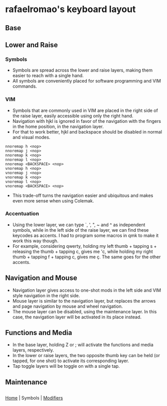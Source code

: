 # rafaelromao's keyboard layout

## Base

## Lower and Raise

### Symbols
- Symbols are spread across the lower and raise layers, making them easier to reach with a single hand.
- All symbols are conveniently placed for software programming and VIM commands.

### VIM
- Symbols that are commonly used in VIM are placed in the right side of the raise layer, easily accessible using only the right hand. 
- Navigation with hjkl is ignored in favor of the navigation with the fingers in the home position, in the navigation layer.
- For that to work better, hjkl and backspace should be disabled in normal and visual modes.
```vim
nnoremap h <nop>
nnoremap j <nop>
nnoremap k <nop>
nnoremap l <nop>
nnoremap <BACKSPACE> <nop>
vnoremap h <nop>
vnoremap j <nop>
vnoremap k <nop>
vnoremap l <nop>
vnoremap <BACKSPACE> <nop>
```
- This trade-off turns the navigation easier and ubiquitous and makes even more sense when using Colemak.
### Accentuation
- Using the lower layer, we can type `, ', ", ~ and ^ as independent symbols, while in the left side of the raise layer, we can find these keycodes as accents. I had to program some macros in qmk to make it work this way though.
- For example, considering qwerty, holding my left thumb + tapping s + releasing the thumb + tapping c, gives me 'c, while holding my right thumb + tapping f + tapping c, gives me ç. The same goes for the other accents.

## Navigation and Mouse
- Navigation layer gives access to one-shot mods in the left side and VIM style navigation in the right side.
- Mouse layer is similar to the navigation layer, but replaces the arrows and page navigation by mouse and wheel navigation.
- The mouse layer can be disabled, using the maintenance layer. In this case, the navigation layer will be activated in its place instead.

## Functions and Media
- In the base layer, holding Z or ; will activate the functions and media layers, respectively.
- In the lower or raise layers, the two opposite thumb key can be held (or tapped, for one shot) to activate its corresponding layer.
- Tap toggle layers will be toggle on with a single tap.

## Maintenance

##
[Home](../readme.md) | 
Symbols |
[Modifiers](modifiers.md)
